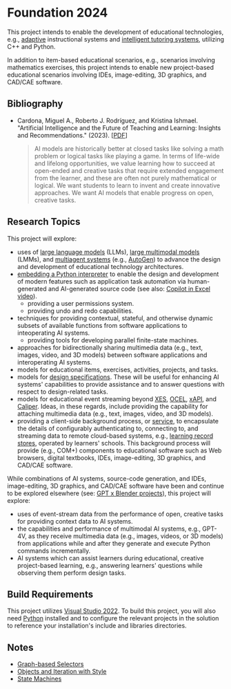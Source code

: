 # Foundation 2024

This project intends to enable the development of educational technologies, e.g., [adaptive](https://en.wikipedia.org/wiki/Adaptive_learning) instructional systems and [intelligent tutoring systems](https://en.wikipedia.org/wiki/Intelligent_tutoring_system), utilizing C++ and Python.

In addition to item-based educational scenarios, e.g., scenarios involving mathematics exercises, this project intends to enable new project-based educational scenarios involving IDEs, image-editing, 3D graphics, and CAD/CAE software.

## Bibliography

* Cardona, Miguel A., Roberto J. Rodríguez, and Kristina Ishmael. "Artificial Intelligence and the Future of Teaching and Learning: Insights and Recommendations." (2023). [[PDF](https://tech.ed.gov/files/2023/05/ai-future-of-teaching-and-learning-report.pdf)]

  > AI models are historically better at closed tasks like solving a math problem or logical tasks like playing a game. In terms of life-wide and lifelong opportunities, we value learning how to succeed at open-ended and creative tasks that require extended engagement from the learner, and these are often not purely mathematical or logical. We want students to learn to invent and create innovative approaches. We want AI models that enable progress on open, creative tasks.

## Research Topics

This project will explore:

* uses of [large language models](https://en.wikipedia.org/wiki/Large_language_model) (LLMs), [large multimodal models](https://en.wikipedia.org/wiki/Large_language_model#Multimodality) (LMMs), and [multiagent systems](https://en.wikipedia.org/wiki/Multiagent_system) (e.g., [AutoGen](https://github.com/microsoft/autogen)) to advance the design and development of educational technology architectures.
* [embedding a Python interpreter](https://docs.python.org/3/c-api/) to enable the design and development of modern features such as application task automation via human-generated and AI-generated source code (see also: [Copilot in Excel video](https://www.youtube.com/watch?v=vGI6VLr8L5w)).
  * providing a user permissions system.
  * providing undo and redo capabilities.
* techniques for providing contextual, stateful, and otherwise dynamic subsets of available functions from software applications to inteoperating AI systems.
  * providing tools for developing parallel finite-state machines.
* approaches for bidirectionally sharing multimedia data (e.g., text, images, video, and 3D models) between software applications and interoperating AI systems.
* models for educational items, exercises, activities, projects, and tasks.
* models for [design specifications](https://en.wikipedia.org/wiki/Design_specification). These will be useful for enhancing AI systems' capabilities to provide assistance and to answer questions with respect to design-related tasks.
* models for educational event streaming beyond [XES](https://xes-standard.org/), [OCEL](https://www.ocel-standard.org/), [xAPI](https://xapi.com/), and [Caliper](https://www.imsglobal.org/activity/caliper). Ideas, in these regards, include providing the capability for attaching multimedia data (e.g., text, images, video, and 3D models).
* providing a client-side background process, or [service](https://en.wikipedia.org/wiki/Windows_service), to encapsulate the details of configurably authenticating to, connecting to, and streaming data to remote cloud-based systems, e.g., [learning record stores](https://en.wikipedia.org/wiki/Learning_Record_Store), operated by learners' schools. This background process will provide (e.g., COM+) components to educational software such as Web browsers, digital textbooks, IDEs, image-editing, 3D graphics, and CAD/CAE software.

While combinations of AI systems, source-code generation, and IDEs, image-editing, 3D graphics, and CAD/CAE software have been and continue to be explored elsewhere (see: [GPT x Blender projects](https://github.com/search?q=gpt+blender&type=repositories)), this project will explore:

* uses of event-stream data from the performance of open, creative tasks for providing context data to AI systems.
* the capabilities and performance of multimodal AI systems, e.g., GPT-4V, as they receive multimedia data (e.g., images, videos, or 3D models) from applications while and after they generate and execute Python commands incrementally.
* AI systems which can assist learners during educational, creative project-based learning, e.g., answering learners' questions while observing them perform design tasks.

## Build Requirements

This project utilizes [Visual Studio 2022](https://visualstudio.microsoft.com/downloads/). To build this project, you will also need [Python](https://www.python.org/downloads/) installed and to configure the relevant projects in the solution to reference your installation's include and libraries directories.

## Notes

* [Graph-based Selectors](/Notes/Graph-based%20Selectors.md)
* [Objects and Iteration with Style](/Notes/Objects%20and%20Iteration%20with%20Style.md)
* [State Machines](/Notes/State%20Machines.md)
